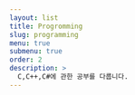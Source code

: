 ```yaml
---
layout: list
title: Progromming
slug: programming
menu: true
submenu: true
order: 2
description: >
  C,C++,C#에 관한 공부를 다룹니다.
---
```



